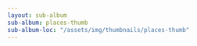 ```yaml
---
layout: sub-album
sub-album: places-thumb
sub-album-loc: "/assets/img/thumbnails/places-thumb"
---
```

